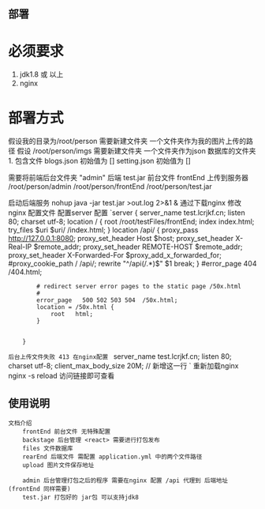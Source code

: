 ## 部署
# 必须要求
1. jdk1.8 或 以上
2. nginx
# 部署方式

 假设我的目录为/root/person
 需要新建文件夹 一个文件夹作为我的图片上传的路径 假设 /root/person/imgs
 需要新建文件夹 一个文件夹作为json 数据库的文件夹 
 	1. 包含文件
 		blogs.json 初始值为 []
 		setting.json 初始值为 []

 需要将前端后台文件夹 "admin"
 后端 test.jar
 前台文件 frontEnd 
 上传到服务器 
 /root/person/admin
 /root/person/frontEnd
 /root/person/test.jar

 启动后端服务  nohup java -jar test.jar >out.log 2>&1 & 
 通过下载nginx 修改nginx 配置文件
 配置server 配置 
		`server {
        	server_name  test.lcrjkf.cn;
        	listen 80;
        	charset utf-8;
	    	location / {
	        	root /root/testFiles/frontEnd;
	        	index index.html;
	        	try_files $uri $uri/ /index.html;
	    	}
          	location /api/ {
        	proxy_pass http://127.0.0.1:8080;
        	proxy_set_header Host $host;
        	proxy_set_header X-Real-IP $remote_addr;
        	proxy_set_header REMOTE-HOST $remote_addr;
        	proxy_set_header X-Forwarded-For $proxy_add_x_forwarded_for;
        	#proxy_cookie_path / /api/;
        	rewrite "^/api(/.*)$" $1 break;
        	}
        	#error_page  404              /404.html;
	
        	# redirect server error pages to the static page /50x.html
        	#
        	error_page   500 502 503 504  /50x.html;
        	location = /50x.html {
            	root   html;
        	}
	
    	
		}
`
后台上传文件失败 413 在nginx配置 
`
server_name  test.lcrjkf.cn;
        	listen 80;
        	charset utf-8;
        	client_max_body_size 20M;  // 新增这一行  `
 重新加载nginx  nginx -s reload 
访问链接即可查看

## 使用说明
 	
 	文档介绍 
 		frontEnd 前台文件 无特殊配置
 		backstage 后台管理 <react> 需要进行打包发布
 		files 文件数据库
 		rearEnd 后端文件 需配置 application.yml 中的两个文件路径
 		upload 图片文件保存地址

 		admin 后台管理打包之后的程序 需要在nginx 配置 /api 代理到 后端地址 (frontEnd 同样需要)
 		test.jar 打包好的 jar包 可以支持jdk8





